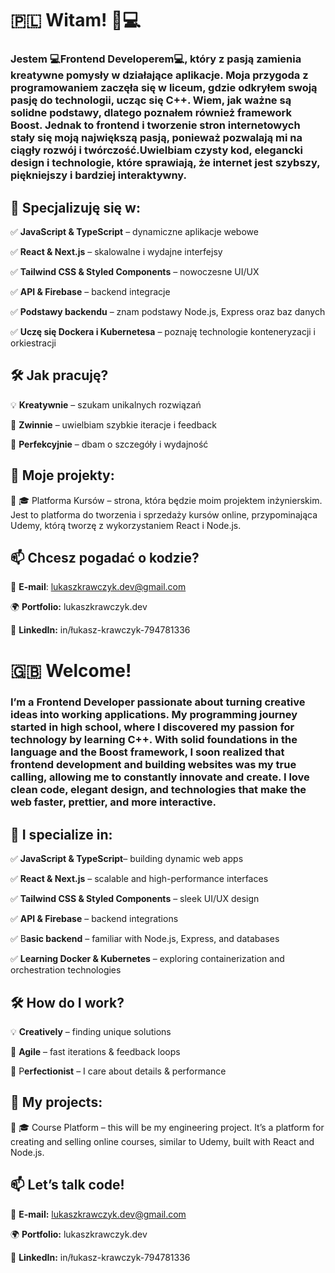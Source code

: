 # 🇵🇱 Witam! 🎨💻

 ### Jestem 💻**Frontend Developerem**💻, który z pasją zamienia kreatywne pomysły w działające aplikacje. Moja przygoda z programowaniem zaczęła się w liceum, gdzie odkryłem swoją pasję do technologii, ucząc się C++. Wiem, jak ważne są solidne podstawy, dlatego poznałem również framework Boost. Jednak to frontend i tworzenie stron internetowych stały się moją największą pasją, ponieważ pozwalają mi na ciągły rozwój i twórczość.Uwielbiam czysty kod, elegancki design i technologie, które sprawiają, że internet jest szybszy, piękniejszy i bardziej interaktywny.

## 🔹 Specjalizuję się w:

✅ **JavaScript & TypeScript** – dynamiczne aplikacje webowe

✅ **React & Next.js** – skalowalne i wydajne interfejsy

✅ **Tailwind CSS & Styled Components** – nowoczesne UI/UX

✅ **API & Firebase** – backend integracje

✅ **Podstawy backendu** – znam podstawy Node.js, Express oraz baz danych

✅ **Uczę się Dockera i Kubernetesa** – poznaję technologie konteneryzacji i orkiestracji

## 🛠 Jak pracuję?

💡 **Kreatywnie** – szukam unikalnych rozwiązań

🚀 **Zwinnie** – uwielbiam szybkie iteracje i feedback

🎯 **Perfekcyjnie** – dbam o szczegóły i wydajność

## 🌟 Moje projekty:

🔹 🎓 Platforma Kursów – strona, która będzie moim projektem inżynierskim. Jest to platforma do tworzenia i sprzedaży kursów online, przypominająca Udemy, którą tworzę z wykorzystaniem React i Node.js.

## 📫 Chcesz pogadać o kodzie?

📧 **E-mail**: lukaszkrawczyk.dev@gmail.com

🌍 **Portfolio:** lukaszkrawczyk.dev

💼 **LinkedIn:** in/łukasz-krawczyk-794781336

# 🇬🇧 Welcome! 

 ### I’m a **Frontend Developer** passionate about turning creative ideas into working applications. My programming journey started in high school, where I discovered my passion for technology by learning C++. With solid foundations in the language and the Boost framework, I soon realized that frontend development and building websites was my true calling, allowing me to constantly innovate and create. I love clean code, elegant design, and technologies that make the web faster, prettier, and more interactive.

## 🔹 I specialize in:

✅ **JavaScript & TypeScript**– building dynamic web apps

✅ **React & Next.js** – scalable and high-performance interfaces

✅ **Tailwind CSS & Styled Components** – sleek UI/UX design

✅ **API & Firebase** – backend integrations

✅ B**asic backend** – familiar with Node.js, Express, and databases

✅ **Learning Docker & Kubernetes** – exploring containerization and orchestration technologies

## 🛠 How do I work?

💡 **Creatively** – finding unique solutions

🚀 **Agile** – fast iterations & feedback loops

🎯 P**erfectionist** – I care about details & performance

## 🌟 My projects:

🔹 🎓 Course Platform – this will be my engineering project. It’s a platform for creating and selling online courses, similar to Udemy, built with React and Node.js.

## 📫 Let’s talk code!

📧 **E-mail:** lukaszkrawczyk.dev@gmail.com

🌍 **Portfolio:** lukaszkrawczyk.dev

💼 **LinkedIn:** in/łukasz-krawczyk-794781336
  
